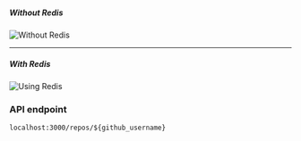 ##### Without Redis
![Without Redis](https://github.com/danielwetan/redis-nodejs/blob/master/without_redis.png?raw=true)

---

##### With Redis
![Using Redis](https://github.com/danielwetan/redis-nodejs/blob/master/with_redis.png?raw=true)


### API endpoint
```localhost:3000/repos/${github_username}```
